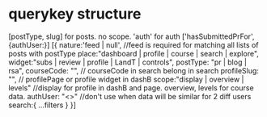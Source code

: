 # querykey structure

[postType, slug] for posts. no scope. 
'auth' for auth
['hasSubmittedPrFor', {authUser:<googleId>}]
[{
    nature:'feed | null', //feed is required for matching all lists of posts with postType
    place:"dashboard | profile | course | search | explore", 
    widget:"subs | review | profile | LandT | controls",
    postType: "pr | blog | rsa",
    courseCode: "<courseCode>", // courseCode in search belong in search
    profileSlug: "<userSlug>", // profilePage or profile widget in dashB
    scope:"display | overview | levels" //display for profile in dashB and page.
                                                      overview, levels for course data.
    authUser: "<<googleId from authUser>>" //don't use when data will be similar for 2 diff users
    search:{ ...filters }
}]
